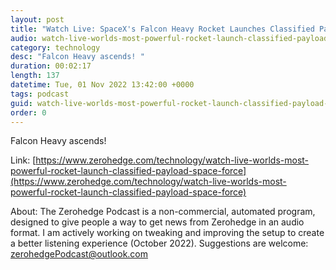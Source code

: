 ```yaml
---
layout: post
title: "Watch Live: SpaceX's Falcon Heavy Rocket Launches Classified Payload For Space Force"
audio: watch-live-worlds-most-powerful-rocket-launch-classified-payload-space-force-0
category: technology
desc: "Falcon Heavy ascends! "
duration: 00:02:17
length: 137
datetime: Tue, 01 Nov 2022 13:42:00 +0000
tags: podcast
guid: watch-live-worlds-most-powerful-rocket-launch-classified-payload-space-force-0
order: 0
---
```

Falcon Heavy ascends! 

Link: [https://www.zerohedge.com/technology/watch-live-worlds-most-powerful-rocket-launch-classified-payload-space-force](https://www.zerohedge.com/technology/watch-live-worlds-most-powerful-rocket-launch-classified-payload-space-force)

About: The Zerohedge Podcast is a non-commercial, automated program, designed to give people a way to get news from Zerohedge in an audio format.  I am actively working on tweaking and improving the setup to create a better listening experience (October 2022).  Suggestions are welcome: [zerohedgePodcast@outlook.com](mailto:zerohedgePodcast@outlook.com)